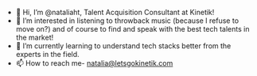- 👋 Hi, I’m @nataliaht, Talent Acquisition Consultant at Kinetik!
- 👀 I’m interested in listening to throwback music (because I refuse to move on?) and of course to find and speak with the best tech talents in the market!
- 🌱 I’m currently learning to understand tech stacks better from the experts in the field.
- 📫 How to reach me- natalia@letsgokinetik.com

<!---
nataliaht/nataliaht is a ✨ special ✨ repository because its `README.md` (this file) appears on your GitHub profile.
You can click the Preview link to take a look at your changes.
--->
